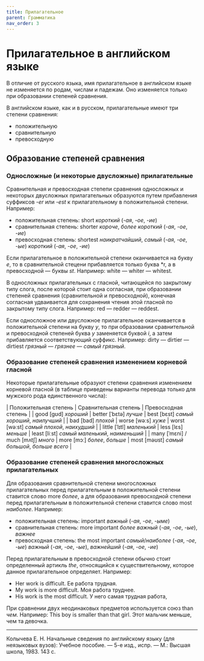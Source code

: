 ```yaml
---
title: Прилагательное
parent: Грамматика
nav_order: 3
---
```


# Прилагательное в английском языке

В отличие от русского языка, имя прилагательное в английском языке не
изменяется по родам, числам и падежам.  Оно изменяется только при
образовании степеней сравнения.

В английском языке, как и в русском, прилагательные имеют три степени
сравнения:
- положительную
- сравнительную
- превосходную

## Образование степеней сравнения


### Односложные (и некоторые двусложные) прилагательные

Сравнительная и превосходная степепи сравнения односложных и некоторых
двусложных прилагательных образуются путем прибавления суффиксов *-er*
или *-est* к прилагательному в положительной степени.  Например:
- положительная степень: short *короткий* (*-ая*, *-ое*, -*ие*)
- сравнительная степень: shorter *короче*, *более короткий* (*-ая*,
  *-ое*, *-ие*)
- превосходная степень: shortest *наикратчайший*, *самый* (*-ая*,
  *-ое*, *-ые*) *короткий* (*-ая*, *-ое*, *-ие*)

Если прилагательное в положительной степени оканчивается на букву *е*,
то в сравнительной стецени прибавляется только буква *r, а в
превосходной — буквы *st*.  Например: white — whiter — whitest.

В односложных прилагательных с гласной, читающейся по закрытому типу
слога, после которой стоит одна согласная, при образовании степеней
сравнения (сравнительной и превосходной), конечная согласная
удваивается для сохранения чтения этой гласной по закрытому типу
слога.  Например: red — redder — reddest.

Если односложное или двусложное прилагательное оканчивается в
положительной степени на букву *y*, то при образовании сравнительной и
превосходной степеней буква *y* заменяется буквой *i*, а затем
прибавляется соответствующий суффикс.  Например: dirty — dirtier —
dirtiest *грязный* — *грязнее* — *самый грязный*.


### Образование степеней сравнения изменением корневой гласной

Некоторые прилагательные образуют степени сравнения изменением
корневой гласной (в таблице приведены варианты перевода только для
мужского рода единственного числа):

| Положительная степень              | Сравнительная степень        | Превосходная степень                          |
| good [ɡʊd] *хороший*               | better [ˈbɛtə] *лучше*       | best [bɛst] *самый хороший*, *наилучший*      |
| bad [bad] *плохой*                 | worse [wəːs] *хуже*          | worst [wəːst] *самый плохой*, *наихудший*     |
| little [ˈlɪtl] *маленький*         | less [lɛs] *меньше*          | least [liːst] *самый маленький*, *наименьший* |
| many [ˈmɛni] / much [mʌtʃ] *много* | more [mɔː] *более*, *больше* | most [məʊst] *самый большой*, *больше всего*  |
 

### Образование степеней сравнения многосложных прилагательных

Для образования сравнительной степени многосложных прилагательных
перед прилагательным в положительной степени ставится слово more
*более*, а для образования превосходной степени перед прилагательным в
положительной степени ставится слово most *наиболее*.  Например:
- положительная степень: important *важный* (*-ая*, *-ое*, *-ыме*)
- сравнительная степень: more important *более важный* (*-ая*, *-ое*,
  *-ые*), *важнее*
- превосходная степень: the most important *самый*/*наиболее* (*-ая*,
*-ое*, *-ые*) *важный* (*-ая*, *-ое*, *-ые*), *важнейший* (*-ая*,
*-ое*, *-ие*)

Перед прилагательным в превосходной степени обычно стоит определенный
артикль *the*, относящийся к существительному, которое данное
прилагательное определяет. Например:
- Her work is difficult.  Ее работа трудная.
- My work is more difficult.  Моя работа труднее.
- His work is the most difficult.  У него самая трудная работа,

При сравнении двух неодинаковых предметов используется союз than
*чем*. Например: This boy is smaller than that girl.  Этот мальчик
меньше, чем та девочка.


---

Колычева Е. Н.  Начальные сведения по английскому языку (для
неязыковых вузов): Учебное пособие. — 5-е изд., испр. — М.: Высшая
школа, 1983. 143 с.

